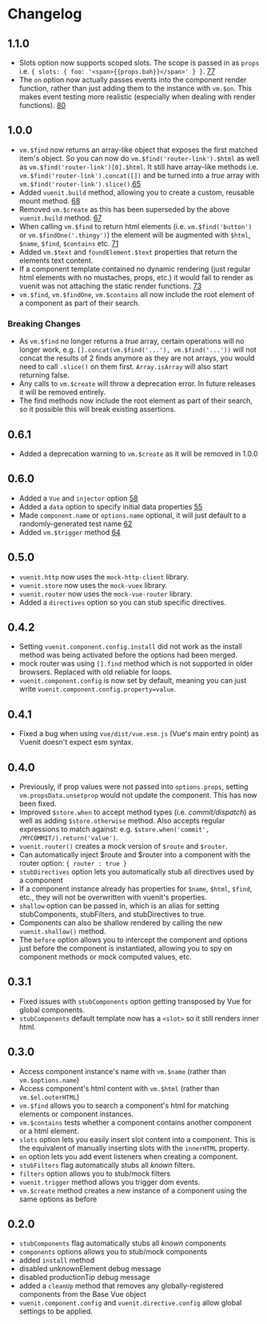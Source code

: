 # Changelog

## 1.1.0
- Slots option now supports scoped slots. The scope is passed in as `props` i.e. `{ slots: { foo: '<span>{{props.bah}}</span>' } }`. [77](https://github.com/jackmellis/vuenit/issues/77)
- The `on` option now actually passes events into the component render function, rather than just adding them to the instance with `vm.$on`. This makes event testing more realistic (especially when dealing with render functions). [80](https://github.com/jackmellis/vuenit/issues/80)

## 1.0.0
- `vm.$find` now returns an array-like object that exposes the first matched item's object. So you can now do `vm.$find('router-link').$html` as well as `vm.$find('router-link')[0].$html`. It still have array-like methods i.e. `vm.$find('router-link').concat([])` and be turned into a *true* array with `vm.$find('router-link').slice()`.[65](https://github.com/jackmellis/vuenit/issues/65)
- Added `vuenit.build` method, allowing you to create a custom, reusable mount method. [68](https://github.com/jackmellis/vuenit/issues/68)
- Removed `vm.$create` as this has been superseded by the above `vuenit.build` method. [67](https://github.com/jackmellis/vuenit/issues/67)
- When calling `vm.$find` to return html elements (i.e. `vm.$find('button')` or `vm.$findOne('.thingy')`) the element will be augmented with `$html`, `$name`, `$find`, `$contains` etc. [71](https://github.com/jackmellis/vuenit/issues/71)
- Added `vm.$text` and `foundElement.$text` properties that return the elements text content.
- If a component template contained no dynamic rendering (just regular html elements with no mustaches, props, etc.) it would fail to render as vuenit was not attaching the static render functions. [73](https://github.com/jackmellis/vuenit/issues/73)
- `vm.$find`, `vm.$findOne`, `vm.$contains` all now include the root element of a component as part of their search.


### Breaking Changes
- As `vm.$find` no longer returns a *true* array, certain operations will no longer work, e.g. `[].concat(vm.$find('...'), vm.$find('...'))` will not concat the results of 2 finds anymore as they are not arrays, you would need to call `.slice()` on them first. `Array.isArray` will also start returning false.
- Any calls to `vm.$create` will throw a deprecation error. In future releases it will be removed entirely.
- The find methods now include the root element as part of their search, so it possible this will break existing assertions.

## 0.6.1
- Added a deprecation warning to `vm.$create` as it will be removed in 1.0.0

## 0.6.0
- Added a `Vue` and `injector` option [58](https://github.com/jackmellis/vuenit/issues/58)
- Added a `data` option to specify initial data properties [55](https://github.com/jackmellis/vuenit/issues/55)
- Made `component.name` or `options.name` optional, it will just default to a randomly-generated test name [62](https://github.com/jackmellis/vuenit/issues/62)
- Added `vm.$trigger` method [64](https://github.com/jackmellis/vuenit/issues/64)

## 0.5.0
- `vuenit.http` now uses the `mock-http-client` library.
- `vuenit.store` now uses the `mock-vuex` library.
- `vuenit.router` now uses the `mock-vue-router` library.
- Added a `directives` option so you can stub specific directives.

## 0.4.2
- Setting `vuenit.component.config.install` did not work as the install method was being activated before the options had been merged.
- mock router was using `[].find` method which is not supported in older browsers. Replaced with old reliable for loops.
- `vuenit.component.config` is now set by default, meaning you can just write `vuenit.component.config.property=value`.

## 0.4.1
- Fixed a bug when using `vue/dist/vue.esm.js` (Vue's main entry point) as Vuenit doesn't expect esm syntax.

## 0.4.0
- Previously, if prop values were not passed into `options.props`, setting `vm.propsData.unsetprop` would not update the component. This has now been fixed.
- Improved `$store.when` to accept method types (i.e. *commit/dispatch*) as well as adding `$store.otherwise` method. Also accepts regular expressions to match against: e.g. `$store.when('commit', /MYCOMMIT/).return('value')`.
- `vuenit.router()` creates a mock version of `$route` and `$router`.
- Can automatically inject $route and $router into a component with the router option: `{ router : true }`  
- `stubDirectives` option lets you automatically stub all directives used by a component
- If a component instance already has properties for `$name`, `$html`, `$find`, etc., they will not be overwritten with vuenit's properties.
- `shallow` option can be passed in, which is an alias for setting stubComponents, stubFilters, and stubDirectives to true.
- Components can also be shallow rendered by calling the new `vuenit.shallow()` method.
- The `before` option allows you to intercept the component and options just before the component is instantiated, allowing you to spy on component methods or mock computed values, etc.

## 0.3.1
- Fixed issues with `stubComponents` option getting transposed by Vue for global components.
- `stubComponents` default template now has a `<slot>` so it still renders inner html.

## 0.3.0
- Access component instance's name with `vm.$name` (rather than `vm.$options.name`)  
- Access component's html content with `vm.$html` (rather than `vm.$el.outerHTML`)
- `vm.$find` allows you to search a component's html for matching elements or component instances.
- `vm.$contains` tests whether a component contains another component or a html element.
- `slots` option lets you easily insert slot content into a component. This is the equivalent of manually inserting slots with the `innerHTML` property.
- `on` option lets you add event listeners when creating a component.
- `stubFilters` flag automatically stubs all *known* filters.
- `filters` option allows you to stub/mock filters
- `vuenit.trigger` method allows you trigger dom events.
- `vm.$create` method creates a new instance of a component using the same options as before

## 0.2.0
- `stubComponents` flag automatically stubs all *known* components  
- `components` options allows you to stub/mock components  
- added `install` method  
- disabled unknownElement debug message  
- disabled productionTip debug message  
- added a `cleanUp` method that removes any globally-registered components from the Base Vue object  
- `vuenit.component.config` and `vuenit.directive.config` allow global settings to be applied.  
